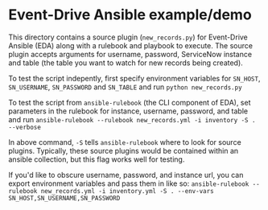 # Event-Drive Ansible example/demo

This directory contains a source plugin (`new_records.py`) for Event-Drive Ansible (EDA) along with a rulebook and playbook to execute. The source plugin accepts arguments for username, password, ServiceNow instance and table (the table you want to watch for new records being created).

To test the script indepently, first specify environment variables for `SN_HOST`, `SN_USERNAME`, `SN_PASSWORD` and `SN_TABLE` and run `python new_records.py`

To test the script from `ansible-rulebook` (the CLI component of EDA), set parameters in the rulebook for instance, username, password, and table and run `ansible-rulebook --rulebook new_records.yml -i inventory -S . --verbose`

In above command, `-S` tells `ansible-rulebook` where to look for source plugins. Typically, these source plugins would be contained within an ansible collection, but this flag works well for testing.

If you'd like to obscure username, password, and instance url, you can export environment variables and pass them in like so: `ansible-rulebook --rulebook new_records.yml -i inventory.yml -S . --env-vars SN_HOST,SN_USERNAME,SN_PASSWORD`
